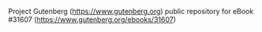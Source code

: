 Project Gutenberg (https://www.gutenberg.org) public repository for eBook #31607 (https://www.gutenberg.org/ebooks/31607)
